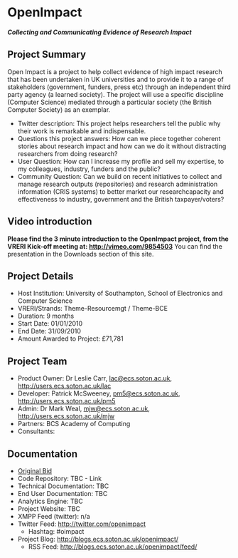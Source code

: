 # OpenImpact #
**_Collecting and Communicating Evidence of Research Impact_**

## Project Summary ##
Open Impact is a project to help collect evidence of high impact research that has been undertaken in UK universities and to provide it to a range of stakeholders (government,
funders, press etc) through an independent third party agency (a learned society). The project will use a specific discipline (Computer Science) mediated through a particular society (the
British Computer Society) as an exemplar.

  * Twitter description: This project helps researchers tell the public why their work is remarkable and indispensable.
  * Questions this project answers: How can we piece together coherent stories about research impact and how can we do it without distracting researchers from doing research?
  * User Question: How can I increase my profile and sell my expertise, to my colleagues, industry, funders and the public?
  * Community Question: Can we build on recent initiatives to collect and manage research outputs (repositories) and research administration information (CRIS systems) to better market our researchcapacity and effectiveness to industry, government and the British taxpayer/voters?

## Video introduction ##
**Please find the 3 minute introduction to the OpenImpact project, from the VRERI Kick-off meeting at: http://vimeo.com/9854503**
You can find the presentation in the Downloads section of this site.

## Project Details ##
  * Host Institution: University of Southampton, School of Electronics and Computer Science
  * VRERI/Strands:  Theme-Resourcemgt / Theme-BCE
  * Duration: 9 months
  * Start Date: 01/01/2010
  * End Date: 31/09/2010
  * Amount Awarded to Project: £71,781

## Project Team ##
  * Product Owner: Dr Leslie Carr, lac@ecs.soton.ac.uk, http://users.ecs.soton.ac.uk/lac
  * Developer: Patrick McSweeney, pm5@ecs.soton.ac.uk, http://users.ecs.soton.ac.uk/pm5
  * Admin: Dr Mark Weal, mjw@ecs.soton.ac.uk, http://users.ecs.soton.ac.uk/mjw
  * Partners: BCS Academy of Computing
  * Consultants:

## Documentation ##
  * [Original Bid](http://vreri.googlecode.com/files/Bid35%20OpenImpact.pdf)
  * Code Repository: TBC - Link
  * Technical Documentation: TBC
  * End User Documentation: TBC
  * Analytics Engine: TBC
  * Project Website: TBC
  * XMPP Feed (twitter): n/a
  * Twitter Feed: http://twitter.com/openimpact
    * Hashtag: #oimpact
  * Project Blog: http://blogs.ecs.soton.ac.uk/openimpact/
    * RSS Feed: http://blogs.ecs.soton.ac.uk/openimpact/feed/